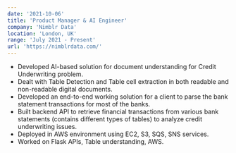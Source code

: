 ```yaml
---
date: '2021-10-06'
title: 'Product Manager & AI Engineer'
company: 'Nimblr Data'
location: 'London, UK'
range: 'July 2021 - Present'
url: 'https://nimblrdata.com/'
---
```


- Developed AI-based solution for document understanding for Credit Underwriting problem.     
- Dealt with Table Detection and Table cell extraction in both readable and non-readable digital documents.
- Developed an end-to-end working solution for a client to parse the bank statement transactions for most of the banks.
- Built backend API to retrieve financial transactions from various bank statements (contains different types of tables) to analyze credit underwriting issues.
- Deployed in AWS environment using EC2, S3, SQS, SNS services.
- Worked on Flask APIs, Table understanding, AWS.